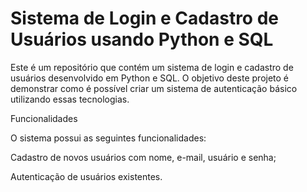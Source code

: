 # Sistema de Login e Cadastro de Usuários usando Python e SQL

Este é um repositório que contém um sistema de login e cadastro de usuários desenvolvido em Python e SQL. O objetivo deste projeto é demonstrar como é possível criar um sistema de autenticação básico utilizando essas tecnologias.

Funcionalidades

O sistema possui as seguintes funcionalidades:

Cadastro de novos usuários com nome, e-mail, usuário e senha;

Autenticação de usuários existentes.

